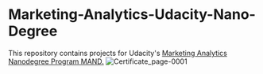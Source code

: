 # Marketing-Analytics-Udacity-Nano-Degree
This repository contains projects for Udacity's [Marketing Analytics Nanodegree Program MAND.](https://www.udacity.com/course/marketing-analytics-nanodegree--nd028)
![Certificate_page-0001](https://user-images.githubusercontent.com/93208018/138940004-95d5be83-33fa-4b3a-95c0-10767bf5c4e1.jpg)
